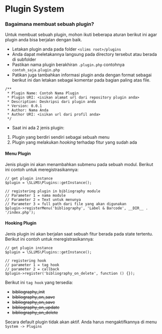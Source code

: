 # Plugin System

### Bagaimana membuat sebuah plugin?
Untuk membuat sebuah plugin, mohon ikuti beberapa aturan berikut ini agar plugin anda bisa berjalan dengan baik.

- Letakan plugin anda pada folder `<slims root>/plugins`
- Anda dapat meletakannya langsung pada directory tersebut atau berada di subfolder
- Pastikan nama plugin berakhiran `.plugin.php` contohnya `contoh_saja.plugin.php`
- Patikan juga tambahkan informasi plugin anda dengan format sebagai berikut ini dan letakan sebagai komentar pada bagian paling atas file.
```
/**
 * Plugin Name: Contoh Nama Plugin
 * Plugin URI: <isikan alamat url dari repository plugin anda>
 * Description: Deskripsi dari plugin anda
 * Version: 0.0.1
 * Author: Nama Anda
 * Author URI: <isikan url dari profil anda>
 */
```
- Saat ini ada 2 jenis plugin:
1. Plugin yang berdiri sendiri sebagai sebuah menu
2. Plugin yang melakukan _hooking_ terhadap fitur yang sudah ada

#### Menu Plugin
Jenis plugin ini akan menambahkan submenu pada sebuah modul.
Berikut ini contoh untuk meregistrasikannya:

```
// get plugin instance
$plugin = \SLiMS\Plugins::getInstance();

// registering plugin in bibliography module
// Parameter 1 = nama module
// Parameter 2 = Text untuk menunya
// Parameter 3 = full path dari file yang akan digunakan
$plugin->registerMenu('bibliography', 'Label & Barcode', __DIR__ . '/index.php');
```

#### Hooking Plugin
Jenis plugin ini akan berjalan saat sebuah fitur berada pada state tertentu.
Berikut ini contoh untuk meregistrasikannya:
```
// get plugin instance
$plugin = \SLiMS\Plugins::getInstance();

// registering hook
// parameter 1 = tag hook
// parameter 2 = callback
$plugin->register('bibliography_on_delete', function () {});
```
Berikut ini `tag hook` yang tersedia:

- ~~bibliography_init~~
- ~~bibliography_on_save~~
- ~~bibliography_on_save~~
- ~~bibliography_on_update~~
- ~~bibliography_on_delete~~

Secara default plugin tidak akan aktif. Anda harus mengaktifkannya di menu `System -> Plugins`